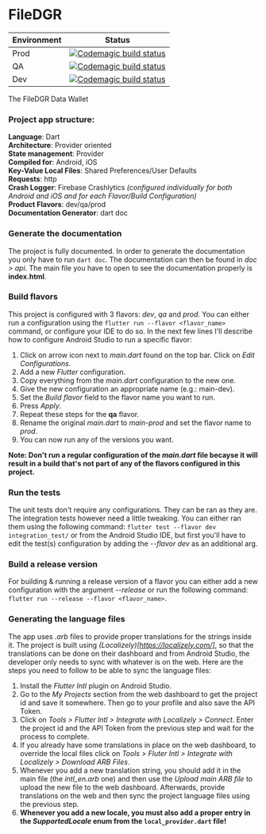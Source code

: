 # FileDGR

| Environment | Status |
|---|---|
| Prod | [![Codemagic build status](https://api.codemagic.io/apps/6422ed8975bc9acc439995f7/android-prod-workflow/status_badge.svg)](https://codemagic.io/apps/6422ed8975bc9acc439995f7/android-prod-worflow/latest_build) |
| QA | [![Codemagic build status](https://api.codemagic.io/apps/6422ed8975bc9acc439995f7/android-qa-workflow/status_badge.svg)](https://codemagic.io/apps/6422ed8975bc9acc439995f7/android-qa-worflow/latest_build) |
| Dev | [![Codemagic build status](https://api.codemagic.io/apps/6422ed8975bc9acc439995f7/android-dev-workflow/status_badge.svg)](https://codemagic.io/apps/6422ed8975bc9acc439995f7/android-dev-worflow/latest_build) |


The FileDGR Data Wallet


### Project app structure:

**Language**: Dart <br>
**Architecture**: Provider oriented<br>
**State management**: Provider<br>
**Compiled for**: Android, iOS<br>
**Key-Value Local Files**: Shared Preferences/User Defaults <br>
**Requests**: http <br>
**Crash Logger**: Firebase Crashlytics *(configured individually for both Android and iOS and for each Flavor/Build Configuration)*<br>
**Product Flavors**: dev/qa/prod <br>
**Documentation Generator**: dart doc


### Generate the documentation

The project is fully documented. In order to generate the documentation you only have to run ``dart doc``. The documentation can then be found in *doc > api*. The main file you have to open to see the documentation properly is **index.html**.


### Build flavors

This project is configured with 3 flavors: *dev*, *qa* and *prod*.
You can either run a configuration using the ```flutter run --flavor <flavor_name>``` command, or configure your IDE to do so. In the next few lines I'll describe how to configure Android Studio to run a specific flavor:

1. Click on arrow icon next to *main.dart* found on the top bar. Click on *Edit Configurations*.
2. Add a new *Flutter* configuration.
3. Copy everything from the *main.dart* configuration to the new one.
4. Give the new configuration an appropriate name (e.g.: main-dev).
5. Set the *Build flavor* field to the flavor name you want to run.
6. Press *Apply*.
7. Repeat these steps for the **qa** flavor.
8. Rename the original *main.dart* to *main-prod* and set the flavor name to *prod*.
9. You can now run any of the versions you want.

**Note: Don't run a regular configuration of the *main.dart* file becayse it will result in a build that's not part of any of the flavors configured in this project.**


### Run the tests

The unit tests don't require any configurations. They can be ran as they are.
The integration tests however need a little tweaking. You can either ran them using the following command: ```flutter test --flavor dev integration_test/``` or from the Android Studio IDE, but first you'll have to edit the test(s) configuration by adding the *--flavor dev* as an additional arg.


### Build a release version

For building & running a release version of a flavor you can either add a new configuration with the argument *--release* or run the following command: ```flutter run --release --flavor <flavor_name>```.


### Generating the language files

The app uses *.arb* files to provide proper translations for the strings inside it. The project is
built using *(Localizely)[https://localizely.com/]*, so that the translations can be done on their
dashboard and from Android Studio, the developer only needs to sync with whatever is on the web.
Here are the steps you need to follow to be able to sync the language files:

1. Install the *Flutter Intl* plugin on Android Studio.
2. Go to the *My Projects* section from the web dashboard to get the project id and save it somewhere. Then go to your profile and also save the API Token.
3. Click on *Tools > Flutter Intl > Integrate with Localizely > Connect*. Enter the project id and the API Token from the previous step and wait for the process to complete.
4. If you already have some translations in place on the web dashboard, to override the local files click on *Tools > Fluter Intl > Integrate with Localizely > Download ARB Files*.
5. Whenever you add a new translation string, you should add it in the main file (the *intl_en.arb* one) and then use the *Upload main ARB file* to upload the new file to the web dashboard. Afterwards, provide translations on the web and then sync the project language files using the previous step.
6. **Whenever you add a new locale, you must also add a proper entry in the *SupportedLocale* enum from the `local_provider.dart` file!**